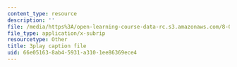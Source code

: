 ```yaml
---
content_type: resource
description: ''
file: /media/https%3A/open-learning-course-data-rc.s3.amazonaws.com/8-06-quantum-physics-iii-spring-2018/66e051638ab45931a3101ee86369ece4_oEBwIJZ3RNM.vtt
file_type: application/x-subrip
resourcetype: Other
title: 3play caption file
uid: 66e05163-8ab4-5931-a310-1ee86369ece4
---
```

